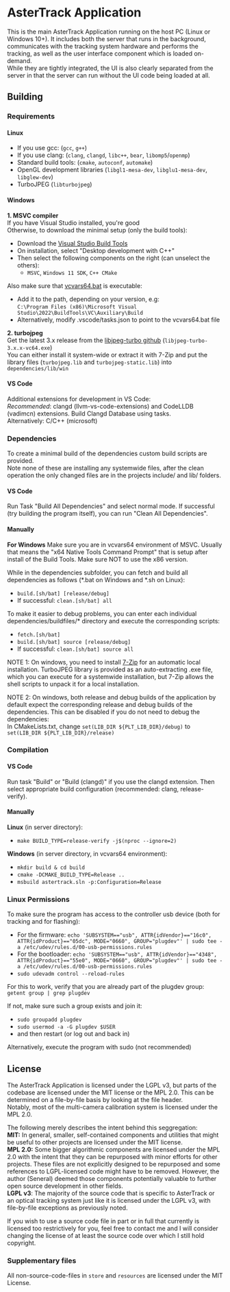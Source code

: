 # AsterTrack Application

This is the main AsterTrack Application running on the host PC (Linux or Windows 10+). It includes both the server that runs in the background, communicates with the tracking system hardware and performs the tracking, as well as the user interface component which is loaded on-demand. <br>
While they are tightly integrated, the UI is also clearly separated from the server in that the server can run without the UI code being loaded at all.

## Building

### Requirements

#### Linux
- If you use gcc: (`gcc`, `g++`) <br>
- If you use clang: (`clang`, `clangd`, `libc++`, `bear`, `libomp5`/`openmp`) <br>
- Standard build tools: (`cmake`, `autoconf`, `automake`) <br>
- OpenGL development libraries (`libgl1-mesa-dev`, `libglu1-mesa-dev`, `libglew-dev`) <br>
- TurboJPEG (`libturbojpeg`) <br>

#### Windows
**1. MSVC compiler** <br>
If you have Visual Studio installed, you're good <br>
Otherwise, to download the minimal setup (only the build tools):
  - Download the <a href="https://visualstudio.microsoft.com/visual-cpp-build-tools/">Visual Studio Build Tools</a>
  - On installation, select "Desktop development with C++"
  - Then select the following components on the right (can unselect the others):
    - `MSVC`, `Windows 11 SDK`, `C++ CMake`

Also make sure that <a href="https://docs.microsoft.com/en-us/cpp/build/building-on-the-command-line#developer_command_file_locations">vcvars64.bat</a> is executable:
  - Add it to the path, depending on your version, e.g: <br>
    `C:\Program Files (x86)\Microsoft Visual Studio\2022\BuildTools\VC\Auxiliary\Build`
  - Alternatively, modify .vscode/tasks.json to point to the vcvars64.bat file

**2. turbojpeg** <br>
Get the latest 3.x release from the <a href="https://github.com/libjpeg-turbo/libjpeg-turbo/releases">libjpeg-turbo github</a> (`libjpeg-turbo-3.x.x-vc64.exe`) <br>
You can either install it system-wide or extract it with 7-Zip and put the library files (`turbojpeg.lib` and `turbojpeg-static.lib`) into `dependencies/lib/win`

#### VS Code
Additional extensions for development in VS Code: <br>
<i>Recommended</i>: clangd (llvm-vs-code-extensions) and CodeLLDB (vadimcn) extensions. Build Clangd Database using tasks. <br>
Alternatively: C/C++ (microsoft)

### Dependencies
To create a minimal build of the dependencies custom build scripts are provided. <br>
Note none of these are installing any systemwide files, after the clean operation the only changed files are in the projects include/ and lib/ folders. <br>

#### VS Code
Run Task "Build All Dependencies" and select normal mode.
If successful (try building the program itself), you can run "Clean All Dependencies".

#### Manually
<b>For Windows</b> Make sure you are in vcvars64 environment of MSVC. Usually that means the "x64 Native Tools Command Prompt" that is setup after install of the Build Tools. Make sure NOT to use the x86 version.

While in the dependencies subfolder, you can fetch and build all dependencies as follows (*.bat on Windows and *.sh on Linux):
  - `build.[sh/bat] [release/debug]`
  - If successful: `clean.[sh/bat] all`

To make it easier to debug problems, you can enter each individual dependencies/buildfiles/* directory and execute the corresponding scripts:
  - `fetch.[sh/bat]`
  - `build.[sh/bat] source [release/debug]`
  - If successful: `clean.[sh/bat] source all`


NOTE 1: On windows, you need to install <a href="https://www.7-zip.org/">7-Zip</a> for an automatic local installation. TurboJPEG library is provided as an auto-extracting .exe file, which you can execute for a systemwide installation, but 7-Zip allows the shell scripts to unpack it for a local installation.

NOTE 2: On windows, both release and debug builds of the application by default expect the corresponding release and debug builds of the dependencies. This can be disabled if you do not need to debug the dependencies:  <br>
In CMakeLists.txt, change `set(LIB_DIR ${PLT_LIB_DIR}/debug)` to `set(LIB_DIR ${PLT_LIB_DIR}/release)` <br>

### Compilation

#### VS Code
Run task "Build" or "Build (clangd)" if you use the clangd extension. Then select appropriate build configuration (recommended: clang, release-verify).

#### Manually
**Linux** (in server directory):
  - `make BUILD_TYPE=release-verify -j$(nproc --ignore=2)`

**Windows** (in server directory, in vcvars64 environment):
  - `mkdir build & cd build`
  - `cmake -DCMAKE_BUILD_TYPE=Release ..`
  - `msbuild astertrack.sln -p:Configuration=Release`

### Linux Permissions
To make sure the program has access to the controller usb device (both for tracking and for flashing):
- For the firmware: `echo 'SUBSYSTEM=="usb", ATTR{idVendor}=="16c0", ATTR{idProduct}=="05dc", MODE="0660", GROUP="plugdev"' | sudo tee -a /etc/udev/rules.d/00-usb-permissions.rules`
- For the bootloader: `echo 'SUBSYSTEM=="usb", ATTR{idVendor}=="4348", ATTR{idProduct}=="55e0", MODE="0660", GROUP="plugdev"' | sudo tee -a /etc/udev/rules.d/00-usb-permissions.rules`
- `sudo udevadm control --reload-rules`

For this to work, verify that you are already part of the plugdev group:
`getent group | grep plugdev`

If not, make sure such a group exists and join it:
- `sudo groupadd plugdev`
- `sudo usermod -a -G plugdev $USER`
- and then restart (or log out and back in)

Alternatively, execute the program with sudo (not recommended)

## License
The AsterTrack Application is licensed under the LGPL v3, but parts of the codebase are licensed under the MIT license or the MPL 2.0. This can be determined on a file-by-file basis by looking at the file header. <br>
Notably, most of the multi-camera calibration system is licensed under the MPL 2.0.

The following merely describes the intent behind this seggregation: <br>
**MIT:**
In general, smaller, self-contained components and utilities that might be useful to other projects are licensed under the MIT license. <br>
**MPL 2.0:**
Some bigger algorithmic components are licensed under the MPL 2.0 with the intent that they can be repurposed with minor efforts for other projects. These files are not explicitly designed to be repurposed and some references to LGPL-licensed code might have to be removed. However, the author (Seneral) deemed those components potentially valuable to further open source development in other fields. <br>
**LGPL v3**:
The majority of the source code that is specific to AsterTrack or an optical tracking system just like it is licensed under the LGPL v3, with file-by-file exceptions as previously noted. <br>

If you wish to use a source code file in part or in full that currently is licensed too restrictively for you, feel free to contact me and I will consider changing the license of at least the source code over which I still hold copyright.

### Supplementary files
All non-source-code-files in `store` and `resources` are licensed under the MIT License.